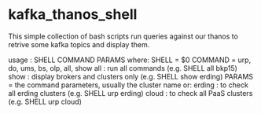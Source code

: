 # kafka_thanos_shell

This simple collection of bash scripts run queries against our thanos
to retrive some kafka topics and display them.


usage : SHELL COMMAND PARAMS
    where:
      SHELL   = $0
      COMMAND = urp, do, ums, bs, olp, all, show
         all  : run all commands (e.g. SHELL all bkp15)
         show : display brokers and clusters only (e.g. SHELL show erding)
      PARAMS  = the command parameters, usually the cluster name or:
       erding : to check all erding clusters (e.g. SHELL urp erding)
        cloud : to check all PaaS clusters (e.g. SHELL urp cloud)
